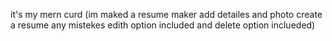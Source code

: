 it's my mern curd (im maked a resume maker add detailes and photo create a resume any mistekes edith option included  and delete option inclueded)
